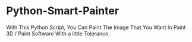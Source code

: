 # Python-Smart-Painter
With This Python Script, You Can Paint The Image That You Want In Paint 3D / Paint Software With a little Tolerance.
